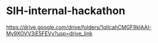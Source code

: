 # SIH-internal-hackathon


https://drive.google.com/drive/folders/1qIlcahCMGF9kIAAI-My9XOVV3iE5FEVy?usp=drive_link
